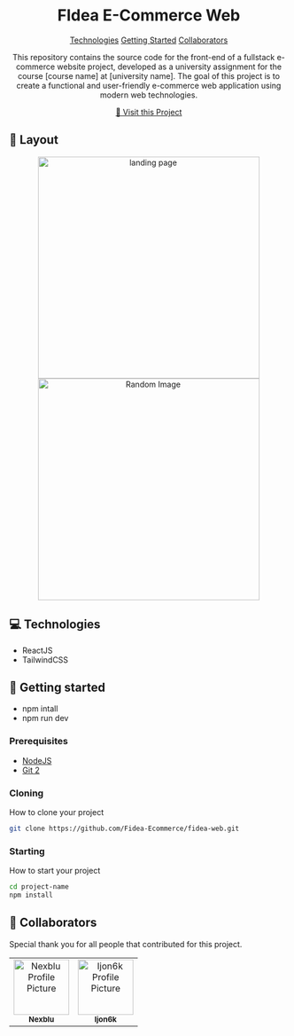                   
 
<h1 align="center" style="font-weight: bold;">FIdea E-Commerce Web</h1>

<p align="center">
<a href="#tech">Technologies</a>
<a href="#started">Getting Started</a>
<a href="#colab">Collaborators</a>
 
</p>


<p align="center">This repository contains the source code for the front-end of a fullstack e-commerce website project, developed as a university assignment for the course [course name] at [university name]. The goal of this project is to create a functional and user-friendly e-commerce web application using modern web technologies.</p>


<p align="center">
<a href="https://ecommerce-web-gilt.vercel.app">📱 Visit this Project</a>
</p>
 
<h2 id="layout">🎨 Layout</h2>

<p align="center">

<img src="https://cdn.discordapp.com/attachments/1161673891098415134/1241058167811735593/image.png?ex=6648d0fc&is=66477f7c&hm=573e83cd338a96863a6d47469643d2163625f7eb2754bf8f24ba1147edd374e9" alt="landing page" width="400px">
<img src="https://cdn.discordapp.com/attachments/1161673891098415134/1241058862098944050/image.png?ex=6648d1a2&is=66478022&hm=6e630b922c45cda17e74287753d02aca8f512a17ce46934cd0f76b7d6e5ae7a3" alt="Random Image" width="400px">
</p>
 
<h2 id="technologies">💻 Technologies</h2>

- ReactJS
- TailwindCSS
 
<h2 id="started">🚀 Getting started</h2>

- npm intall
- npm run dev
 
<h3>Prerequisites</h3>


- [NodeJS](https://github.com/)
- [Git 2](https://github.com)
 
<h3>Cloning</h3>

How to clone your project

```bash
git clone https://github.com/Fidea-Ecommerce/fidea-web.git
```
 
<h3>Starting</h3>

How to start your project

```bash
cd project-name
npm install
```
 
<h2 id="colab">🤝 Collaborators</h2>

<p>Special thank you for all people that contributed for this project.</p>
<table>
<tr>

<td align="center">
<a href="https://github.com/Fernanda-Kipper">
<img src="https://avatars.githubusercontent.com/u/141644469?v=4" width="100px;" alt="Nexblu Profile Picture"/><br>
<sub>
<b>Nexblu</b>
</sub>
</a>
</td>

<td align="center">
<a href="https://github.com/Ijon6k">
<img src="https://avatars.githubusercontent.com/u/111475664?v=4" width="100px;" alt="Ijon6k Profile Picture"/><br>
<sub>
<b>Ijon6k</b>
</sub>
</a>
</td>

</tr>
</table>
